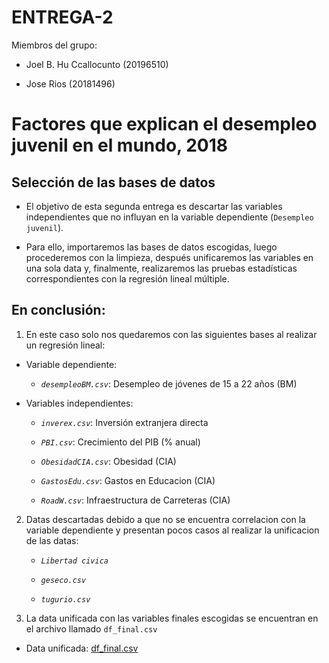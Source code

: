 ENTREGA-2
============================================================

Miembros del grupo:

 + Joel B. Hu Ccallocunto (20196510)
 
 + Jose Rios (20181496)


# Factores que explican el desempleo juvenil en el mundo, 2018

## Selección de las bases de datos

- El objetivo de esta segunda entrega es descartar las variables independientes que no influyan en la variable dependiente (`Desempleo juvenil`).

- Para ello, importaremos las bases de datos escogidas, luego procederemos con la limpieza, después unificaremos las variables en una sola data y, finalmente, realizaremos las pruebas estadísticas correspondientes con la regresión lineal múltiple. 

## En conclusión: 

1. En este caso solo nos quedaremos con las siguientes bases al realizar un regresión lineal:
    
  - Variable dependiente:
    
    - *`desempleoBM.csv`*: Desempleo de jóvenes de 15 a 22 años (BM) 

  - Variables independientes:

    - *`inverex.csv`*: Inversión extranjera directa 
    
    - *`PBI.csv`*: Crecimiento del PIB (% anual)
    
    - *`ObesidadCIA.csv`*: Obesidad (CIA)
    
    - *`GastosEdu.csv`*: Gastos en Educacion (CIA)
    
    - *`RoadW.csv`*: Infraestructura de Carreteras (CIA)
    
2. Datas descartadas debido a que no se encuentra correlacion con la variable dependiente y presentan pocos casos al realizar la unificacion de las datas:

    - *`Libertad civica`*
    
    - *`geseco.csv`*
    
    - *`tugurio.csv`*

3. La data unificada con las variables finales escogidas se encuentran en el archivo llamado `df_final.csv`

  - Data unificada: [df_final.csv](https://github.com/luccemhu/TRABAJO-GRUPAL-ESTADISTICA-2/raw/main/ENTREGA2/df_final.csv)